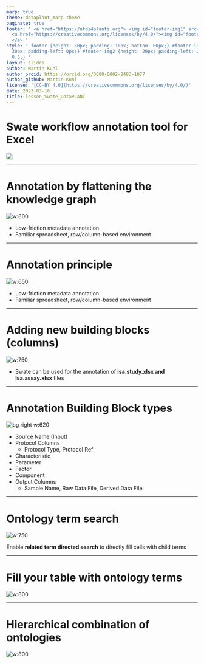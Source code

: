 ```yaml
---
marp: true
theme: dataplant_marp-theme
paginate: true
footer: ' <a href="https://nfdi4plants.org"> <img id="footer-img1" src="./../../../img/_logos/DataPLANT/DataPLANT_logo_square_bg_transparent.svg"></a>
  <a href="https://creativecommons.org/licenses/by/4.0/"><img id="footer-img2" src="./../../../img/_logos/CreativeCommons/by.svg">
  </a> '
style: ' footer {height: 30px; padding: 10px; bottom: 00px;} #footer-img1 {height:
  30px; padding-left: 0px;} #footer-img2 {height: 20px; padding-left: 20px; opacity:
  0.5;} '
layout: slides
author: Martin Kuhl
author_orcid: https://orcid.org/0000-0002-8493-1077
author_github: Martin-Kuhl
license: '[CC-BY 4.0](https://creativecommons.org/licenses/by/4.0/)'
date: 2023-03-16
title: lesson_Swate_DataPLANT
---
```


# Swate workflow annotation tool for Excel

![](./../../../img/_logos/Swate/Swate_logo_for_excel.svg)

<!-- Source to slide(s) -->
<!-- ../../bricks/lesson_Swate_DataPLANT-Swate_workflow_annotation_tool_for_Excel.md -->


---

# Annotation by flattening the knowledge graph

![w:800](./../../../img/Swate_ParentChildTerm.svg)

- Low-friction metadata annotation
- Familiar spreadsheet, row/column-based environment

<!-- Source to slide(s) -->
<!-- ../../bricks/lesson_Swate_DataPLANT-Annotation_by_flattening_the_knowledge_graph.md -->


---

# Annotation principle

<!-- <style scoped>
section p img{
  /* padding-left: 230px */
}  
</style> -->
![w:650](./../../../img/Swate_ParentChildTerm2.svg)

- Low-friction metadata annotation
- Familiar spreadsheet, row/column-based environment

<!-- Source to slide(s) -->
<!-- ../../bricks/lesson_Swate_DataPLANT-Annotation_principle.md -->


---

# Adding new building blocks (columns)

![w:750](./../../../img/Swate_NewParameter.svg)

- Swate can be used for the annotation of **isa.study.xlsx and isa.assay.xlsx** files

<!-- Source to slide(s) -->
<!-- ../../bricks/lesson_Swate_DataPLANT-Adding_new_building_blocks.md -->


---

# Annotation Building Block types <!--fit-->

![bg right w:620](./../../../img/Swate_Overview.svg)

- Source Name (Input)
- Protocol Columns
  - Protocol Type, Protocol Ref
- Characteristic
- Parameter
- Factor
- Component
- Output Columns
  - Sample Name, Raw Data File, Derived Data File

<!-- Source to slide(s) -->
<!-- ../../bricks/lesson_Swate_DataPLANT-Annotation_Building_Block_types.md -->


---

# Ontology term search


<style scoped>
h1{
  text-align: left
}
section {
  text-align: center;
}
</style>

![w:750](./../../../img/Swate_OntologyTermSearch.svg)

Enable **related term directed search** to directly fill cells with child terms

<!-- Source to slide(s) -->
<!-- ../../bricks/lesson_Swate_DataPLANT-Ontology_term_search.md -->


---

# Fill your table with ontology terms

![w:800](./../../../img/Swate_OntologyTermSearch2.svg)

<!-- Source to slide(s) -->
<!-- ../../bricks/lesson_Swate_DataPLANT-Fill_your_table_with_ontology_terms.md -->


---

# Hierarchical combination of ontologies

![w:800](./../../../img/Swate_OntologyCombination.svg)

<!-- combination of ISA (Characteristics, Parameter, Factor) and a biological or technological ontology (e.g. temperature, strain, instrument model) gives the flexibility to display an ontology term, e.g. temperature, as a regular process parameter or as the factor your study is based on (Parameter \[temperature\] or Factor \[temperature\]). -->

<!-- Source to slide(s) -->
<!-- ../../bricks/lesson_Swate_DataPLANT-Hierarchical_combination_of_ontologies.md -->

